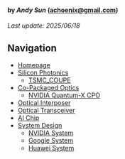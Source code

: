 #### by *Andy Sun* (achoenix@gmail.com)

*Last update: 2025/06/18*

## Navigation

- [Homepage](index.html)
- [Silicon Photonics]()
    - [TSMC_COUPE](tsmc_coupe.html)
- [Co-Packaged Optics](cpo.html)
    - [NVIDIA Quantum-X CPO](nv_quantumx_cpo.html)
- [Optical Interposer](optical_interposer.html)
- [Optical Transceiver](transceiver.html)
- [AI Chip](ai_chip.html)
- [System Design]()
    - [NVIDIA System](nvidia_system.html)
    - [Google System](google_system.html)
    - [Huawei System](huawei_system.html)
